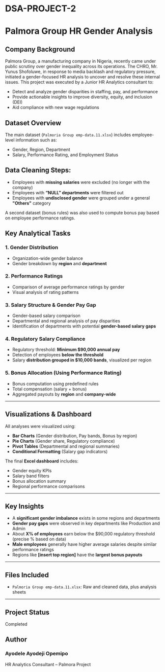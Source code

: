 # DSA-PROJECT-2
# Palmora Group HR Gender Analysis

##  Company Background
Palmora Group, a manufacturing company in Nigeria, recently came under public scrutiny over gender inequality across its operations. The CHRO, Mr. Yunus Shofoluwe, in response to media backlash and regulatory pressure, initiated a gender-focused HR analysis to uncover and resolve these internal issues.
This project was executed by a Junior HR Analytics consultant to:

* Detect and analyze gender disparities in staffing, pay, and performance
* Provide actionable insights to improve diversity, equity, and inclusion (DEI)
* Aid compliance with new wage regulations

##  Dataset Overview

The main dataset (`Palmoria Group emp-data.11.xlsx`) includes employee-level information such as:

* Gender, Region, Department
* Salary, Performance Rating, and Employment Status

## Data Cleaning Steps:

* Employees with **missing salaries** were excluded (no longer with the company)
* Employees with **“NULL” departments** were filtered out
* Employees with **undisclosed gender** were grouped under a general **"Others"** category

A second dataset (bonus rules) was also used to compute bonus pay based on employee performance ratings.

##  Key Analytical Tasks

### 1. Gender Distribution

* Organization-wide gender balance
* Gender breakdown by **region** and **department**

### 2. Performance Ratings

* Comparison of average performance ratings by gender
* Visual analysis of rating patterns

### 3. Salary Structure & Gender Pay Gap

* Gender-based salary comparison
* Departmental and regional analysis of pay disparities
* Identification of departments with potential **gender-based salary gaps**

### 4. Regulatory Salary Compliance

* Regulatory threshold: **Minimum \$90,000 annual pay**
* Detection of employees **below the threshold**
* Salary **distribution grouped in \$10,000 bands**, visualized per region

### 5. Bonus Allocation (Using Performance Rating)

* Bonus computation using predefined rules
* Total compensation (salary + bonus)
* Aggregated payouts by **region** and **company-wide**

---

## Visualizations & Dashboard

All analyses were visualized using:

* **Bar Charts** (Gender distribution, Pay bands, Bonus by region)
* **Pie Charts** (Gender share, Regulatory compliance)
* **Pivot Tables** (Departmental and regional summaries)
* **Conditional Formatting** (Salary gap indicators)

The final **Excel dashboard** includes:

* Gender equity KPIs
* Salary band filters
* Bonus allocation summary
* Regional performance comparisons

---

## Key Insights

* A **significant gender imbalance** exists in some regions and departments
* **Gender pay gaps** were observed in key departments like Production and Admin
* About **X% of employees** earn below the \$90,000 regulatory threshold (precise % based on data)
* **Male employees** generally have higher average salaries despite similar performance ratings
* Regions like **\[insert top region]** have the **largest bonus payouts**

---

##  Files Included

* `Palmoria Group emp-data.11.xlsx`: Raw and cleaned data, plus analysis sheets

---

## Project Status

Completed

##  Author

### Ayodele Ayodeji Opemipo
HR Analytics Consultant – Palmora Project

